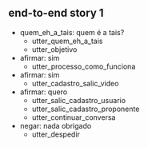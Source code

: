 ## end-to-end story 1
* quem_eh_a_tais: quem é a tais?
    - utter_quem_eh_a_tais
    - utter_objetivo
* afirmar: sim
    - utter_processo_como_funciona
* afirmar: sim
   - utter_cadastro_salic_video
* afirmar: quero
   - utter_salic_cadastro_usuario
   - utter_salic_cadastro_proponente
   - utter_continuar_conversa
* negar: nada obrigado
   - utter_despedir